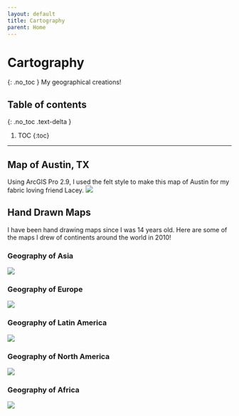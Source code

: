 ```yaml
---
layout: default
title: Cartography
parent: Home
---
```


# Cartography
{: .no_toc }
My geographical creations!

## Table of contents
{: .no_toc .text-delta }

1. TOC
{:toc}

---
## Map of Austin, TX
Using ArcGIS Pro 2.9, I used the felt style to make this map of Austin for my fabric loving friend Lacey.
<img src="{{site.baseurl}}/img/LaceyMap_eam.png"/>

## Hand Drawn Maps
 I have been hand drawing maps since I was 14 years old. Here are some of the maps I drew of continents around the world in 2010!

### Geography of Asia
<img src="{{site.baseurl}}/img/asia_eam.jpg"/>

### Geography of Europe
<img src="{{site.baseurl}}/img/europe_eam.jpg"/>

### Geography of Latin America
<img src="{{site.baseurl}}/img/lamerica.jpg"/>

### Geography of North America
<img src="{{site.baseurl}}/img/namerica_eam.jpg"/>

### Geography of Africa
<img src="{{site.baseurl}}/img/africa1_eam.jpg"/>
